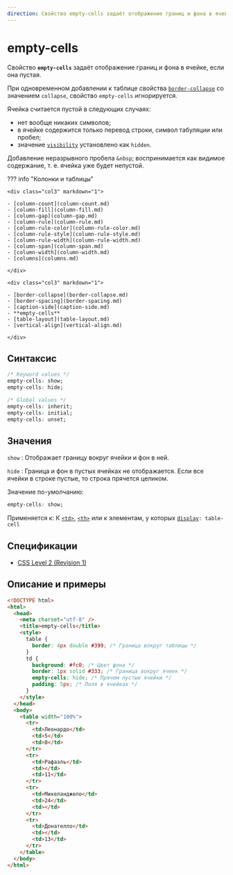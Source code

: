 ```yaml
---
direction: Свойство empty-cells задаёт отображение границ и фона в ячейке, если она пустая
---
```


# empty-cells

Свойство **`empty-cells`** задаёт отображение границ и фона в ячейке, если она пустая.

При одновременном добавлении к таблице свойства [`border-collapse`](border-collapse.md) со значением `collapse`, свойство `empty-cells` игнорируется.

Ячейка считается пустой в следующих случаях:

- нет вообще никаких символов;
- в ячейке содержится только перевод строки, символ табуляции или пробел;
- значение [`visibility`](visibility.md) установлено как `hidden`.

Добавление неразрывного пробела `&nbsp`; воспринимается как видимое содержание, т. е. ячейка уже будет непустой.

??? info "Колонки и таблицы"

    <div class="col3" markdown="1">

    - [column-count](column-count.md)
    - [column-fill](column-fill.md)
    - [column-gap](column-gap.md)
    - [column-rule](column-rule.md)
    - [column-rule-color](column-rule-color.md)
    - [column-rule-style](column-rule-style.md)
    - [column-rule-width](column-rule-width.md)
    - [column-span](column-span.md)
    - [column-width](column-width.md)
    - [columns](columns.md)

    </div>

    <div class="col3" markdown="1">

    - [border-collapse](border-collapse.md)
    - [border-spacing](border-spacing.md)
    - [caption-side](caption-side.md)
    - **empty-cells**
    - [table-layout](table-layout.md)
    - [vertical-align](vertical-align.md)

    </div>

## Синтаксис

```css
/* Keyword values */
empty-cells: show;
empty-cells: hide;

/* Global values */
empty-cells: inherit;
empty-cells: initial;
empty-cells: unset;
```

## Значения

`show`
: Отображает границу вокруг ячейки и фон в ней.

`hide`
: Граница и фон в пустых ячейках не отображается. Если все ячейки в строке пустые, то строка прячется целиком.

Значение по-умолчанию:

```css
empty-cells: show;
```

Применяется к: К [`<td>`](../html/td.md), [`<th>`](../html/th.md) или к элементам, у которых [`display`](display.md)`: table-cell`

## Спецификации

- [CSS Level 2 (Revision 1)](http://www.w3.org/TR/CSS2/tables.html#empty-cells)

## Описание и примеры

```html
<!DOCTYPE html>
<html>
  <head>
    <meta charset="utf-8" />
    <title>empty-cells</title>
    <style>
      table {
        border: 4px double #399; /* Граница вокруг таблицы */
      }
      td {
        background: #fc0; /* Цвет фона */
        border: 1px solid #333; /* Граница вокруг ячеек */
        empty-cells: hide; /* Прячем пустые ячейки */
        padding: 5px; /* Поля в ячейках */
      }
    </style>
  </head>
  <body>
    <table width="100%">
      <tr>
        <td>Леонардо</td>
        <td>5</td>
        <td>8</td>
      </tr>
      <tr>
        <td>Рафаэль</td>
        <td></td>
        <td>11</td>
      </tr>
      <tr>
        <td>Микеланджело</td>
        <td>24</td>
        <td></td>
      </tr>
      <tr>
        <td>Донателло</td>
        <td></td>
        <td>13</td>
      </tr>
    </table>
  </body>
</html>
```
